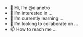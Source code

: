 - 👋 Hi, I’m @dianetro
- 👀 I’m interested in ...
- 🌱 I’m currently learning ...
- 💞️ I’m looking to collaborate on ...
- 📫 How to reach me ...

<!---
dianetro/dianetro is a ✨ special ✨ repository because its `README.md` (this file) appears on your GitHub profile.
You can click the Preview link to take a look at your changes.
--->
